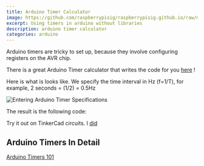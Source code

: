 ```yaml
---
title: Arduino Timer Calculator
image: https://github.com/raspberrypisig/raspberrypisig.github.io/raw/master/assets/images/Arduino_Timer_0_Modes.png
excerpt: Using timers in arduino without libraries
description: arduino timer calculator
categories: arduino
---
```


Arduino timers are tricky to set up, because they involve configuring registers on the AVR chip.

There is a great Arduino Timer calculator that writes the code for you [here](http://www.arduinoslovakia.eu/application/timer-calculator) !

Here is what is looks like. We specify the time interval in Hz (f=1/T), for example, 2 seconds = (1/2) = 0.5Hz

![Entering Arduino Timer Specifications](https://github.com/raspberrypisig/raspberrypisig.github.io/raw/master/assets/images/arduinotimercalculator.jpg)

The result is the following code:

<script src="https://gist.github.com/raspberrypisig/8bf856ae9b55bb433d4c11ac9540a881.js"></script>

Try it out on TinkerCad circuits. I [did](https://www.tinkercad.com/things/aRKBY3Jakh2-cool-habbi)

## Arduino Timers In Detail
[Arduino Timers 101](https://www.robotshop.com/community/forum/t/arduino-101-timers-and-interrupts/13072)


